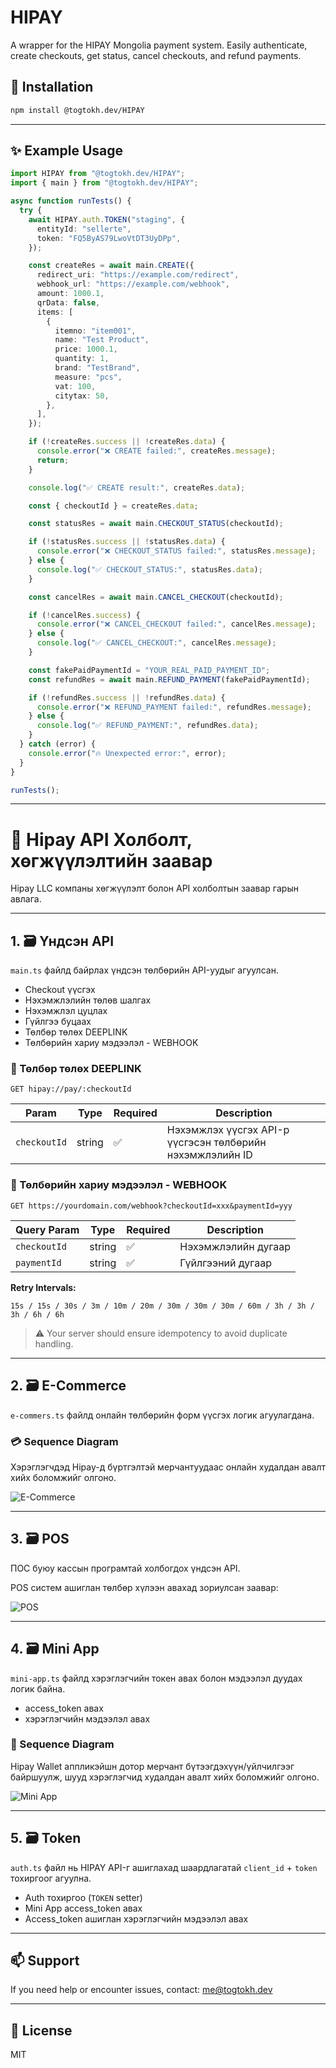 # HIPAY

A wrapper for the HIPAY Mongolia payment system. Easily authenticate, create checkouts, get status, cancel checkouts, and refund payments.

## 🔧 Installation

```bash
npm install @togtokh.dev/HIPAY
```

---

## ✨ Example Usage

```ts
import HIPAY from "@togtokh.dev/HIPAY";
import { main } from "@togtokh.dev/HIPAY";

async function runTests() {
  try {
    await HIPAY.auth.TOKEN("staging", {
      entityId: "sellerte",
      token: "FQ5ByAS79LwoVtDT3UyDPp",
    });

    const createRes = await main.CREATE({
      redirect_uri: "https://example.com/redirect",
      webhook_url: "https://example.com/webhook",
      amount: 1000.1,
      qrData: false,
      items: [
        {
          itemno: "item001",
          name: "Test Product",
          price: 1000.1,
          quantity: 1,
          brand: "TestBrand",
          measure: "pcs",
          vat: 100,
          citytax: 50,
        },
      ],
    });

    if (!createRes.success || !createRes.data) {
      console.error("❌ CREATE failed:", createRes.message);
      return;
    }

    console.log("✅ CREATE result:", createRes.data);

    const { checkoutId } = createRes.data;

    const statusRes = await main.CHECKOUT_STATUS(checkoutId);

    if (!statusRes.success || !statusRes.data) {
      console.error("❌ CHECKOUT_STATUS failed:", statusRes.message);
    } else {
      console.log("✅ CHECKOUT_STATUS:", statusRes.data);
    }

    const cancelRes = await main.CANCEL_CHECKOUT(checkoutId);

    if (!cancelRes.success) {
      console.error("❌ CANCEL_CHECKOUT failed:", cancelRes.message);
    } else {
      console.log("✅ CANCEL_CHECKOUT:", cancelRes.message);
    }

    const fakePaidPaymentId = "YOUR_REAL_PAID_PAYMENT_ID";
    const refundRes = await main.REFUND_PAYMENT(fakePaidPaymentId);

    if (!refundRes.success || !refundRes.data) {
      console.error("❌ REFUND_PAYMENT failed:", refundRes.message);
    } else {
      console.log("✅ REFUND_PAYMENT:", refundRes.data);
    }
  } catch (error) {
    console.error("🔥 Unexpected error:", error);
  }
}

runTests();
```

---

# 🧩 Hipay API Холболт, хөгжүүлэлтийн заавар

Hipay LLC компаны хөгжүүлэлт болон API холболтын заавар гарын авлага.

---

## 1. 🗃️ Үндсэн API

`main.ts` файлд байрлах үндсэн төлбөрийн API-уудыг агуулсан.

- Checkout үүсгэх
- Нэхэмжлэлийн төлөв шалгах
- Нэхэмжлэл цуцлах
- Гүйлгээ буцаах
- Төлбөр төлөх DEEPLINK
- Төлбөрийн хариу мэдээлэл - WEBHOOK

### 🔗 Төлбөр төлөх DEEPLINK

```
GET hipay://pay/:checkoutId
```

| Param        | Type   | Required | Description                                               |
| ------------ | ------ | -------- | --------------------------------------------------------- |
| `checkoutId` | string | ✅       | Нэхэмжлэх үүсгэх API-р үүсгэсэн төлбөрийн нэхэмжлэлийн ID |

### 🔔 Төлбөрийн хариу мэдээлэл - WEBHOOK

```
GET https://yourdomain.com/webhook?checkoutId=xxx&paymentId=yyy
```

| Query Param  | Type   | Required | Description         |
| ------------ | ------ | -------- | ------------------- |
| `checkoutId` | string | ✅       | Нэхэмжлэлийн дугаар |
| `paymentId`  | string | ✅       | Гүйлгээний дугаар   |

**Retry Intervals:**

```
15s / 15s / 30s / 3m / 10m / 20m / 30m / 30m / 30m / 60m / 3h / 3h / 3h / 6h / 6h
```

> ⚠️ Your server should ensure idempotency to avoid duplicate handling.

---

## 2. 🗃️ E-Commerce

`e-commers.ts` файлд онлайн төлбөрийн форм үүсгэх логик агуулагдана.

### 💳 Sequence Diagram

Хэрэглэгчдэд Hipay-д бүртгэлтэй мерчантуудаас онлайн худалдан авалт хийх боломжийг олгоно.

![E-Commerce](https://static.hipay.mn/imgn/ecommerce-mng.webp)

---

## 3. 🗃️ POS

ПОС буюу кассын програмтай холбогдох үндсэн API.

POS систем ашиглан төлбөр хүлээн авахад зориулсан заавар:

![POS](https://static.hipay.mn/imgn/pos-mng.webp)

---

## 4. 🗃️ Mini App

`mini-app.ts` файлд хэрэглэгчийн токен авах болон мэдээлэл дуудах логик байна.

- access_token авах
- хэрэглэгчийн мэдээлэл авах

### 🧭 Sequence Diagram

Hipay Wallet аппликэйшн дотор мерчант бүтээгдэхүүн/үйлчилгээг байршуулж, шууд хэрэглэгчид худалдан авалт хийх боломжийг олгоно.

![Mini App](https://static.hipay.mn/imgn/miniapp-mng.webp)

---

## 5. 🗃️ Token

`auth.ts` файл нь HIPAY API-г ашиглахад шаардлагатай `client_id` + `token` тохиргоог агуулна.

- Auth тохиргоо (`TOKEN` setter)
- Mini App access_token авах
- Access_token ашиглан хэрэглэгчийн мэдээлэл авах

---

## 📫 Support

If you need help or encounter issues, contact: [me@togtokh.dev](mailto:me@togtokh.dev)

---

## 📄 License

MIT
